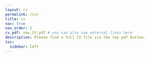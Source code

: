 ```yaml
---
layout: cv
permalink: /cv/
title: cv
nav: true
nav_order: 1
cv_pdf: new_CV.pdf # you can also use external links here
description: Please find a full CV file via the top pdf button.
toc:
  sidebar: left
---
```

<!-- This is a description of the page. You can modify it in '_pages/cv.md'. You can write down information in '/assets/json/resume.json'. You can also change or remove the top pdf download button. -->